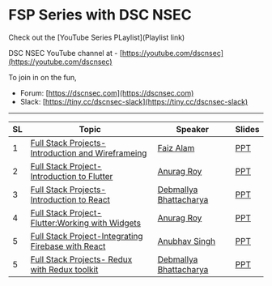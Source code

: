 # FSP Series with DSC NSEC


Check out the [YouTube Series PLaylist](Playlist link)

DSC NSEC YouTube channel at - [https://youtube.com/dscnsec](https://youtube.com/dscnsec)

To join in on the fun, 
- Forum: [https://dscnsec.com](https://dscnsec.com)
- Slack: [https://tiny.cc/dscnsec-slack](https://tiny.cc/dscnsec-slack)

---------------------------------------

| SL | Topic | Speaker | Slides |
|--|--|--|--|
| 1 | [Full Stack Projects- Introduction and Wireframeing](https://dscnsec.com/events/fsp-faiz-alam) | [Faiz Alam](http://bit.ly/) | [PPT](https://docs.google.com/presentation/d/1fY_68DNJzN0gL-zvWVr0hCgCfagDYxnuVxKJ01lZalY/edit?usp=sharing)
| 2 | [Full Stack Project- Introduction to Flutter](https://dscnsec.com/events/fsp-anurag-roy) | [Anurag Roy](http://bit.ly/) | [PPT](https://docs.google.com/presentation/d/1fY_68DNJzN0gL-zvWVr0hCgCfagDYxnuVxKJ01lZalY/edit?usp=sharing)
| 3 | [Full Stack Projects- Introduction to React](https://dscnsec.com/events/fsp-debmallya-bhattacharya) | [Debmallya Bhattacharya](http://bit.ly/) | [PPT](https://docs.google.com/presentation/d/1fY_68DNJzN0gL-zvWVr0hCgCfagDYxnuVxKJ01lZalY/edit?usp=sharing)
| 4 | [Full Stack Project- Flutter:Working with Widgets](https://dscnsec.com/events/fsp-working-with-widgets) | [Anurag Roy](http://bit.ly/) | [PPT](https://docs.google.com/presentation/d/1fY_68DNJzN0gL-zvWVr0hCgCfagDYxnuVxKJ01lZalY/edit?usp=sharing)
| 5 | [Full Stack Project-Integrating Firebase with React](https://dscnsec.com/events/fsp-anubhav-singh) | [Anubhav Singh](http://bit.ly/) | [PPT](https://docs.google.com/presentation/d/1fY_68DNJzN0gL-zvWVr0hCgCfagDYxnuVxKJ01lZalY/edit?usp=sharing)
| 5 | [Full Stack Projects- Redux with Redux toolkit](https://dscnsec.com/events/fsp-redux-with-redux-toolkit) | [Debmallya Bhattacharya](http://bit.ly) | [PPT](https://docs.google.com/presentation/d/1fY_68DNJzN0gL-zvWVr0hCgCfagDYxnuVxKJ01lZalY/edit?usp=sharing)